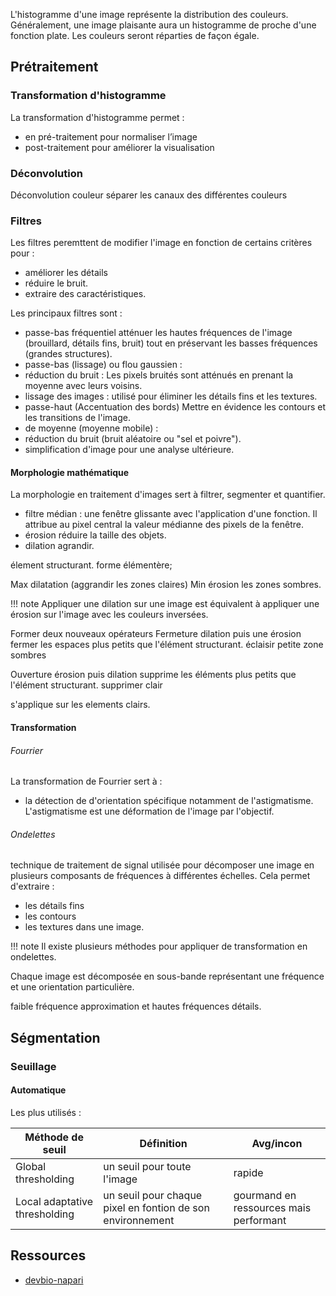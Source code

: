 L'histogramme d'une image représente la distribution des couleurs.
Généralement, une image plaisante aura un histogramme de proche d'une fonction plate. Les couleurs seront réparties de façon égale.

## Prétraitement

### Transformation d'histogramme

La transformation d'histogramme permet :

* en pré-traitement pour normaliser l’image
* post-traitement pour améliorer la visualisation

### Déconvolution

Déconvolution couleur séparer les canaux des différentes couleurs

### Filtres

Les filtres peremttent de modifier l'image en fonction de certains critères pour :

* améliorer les détails
* réduire le bruit.
* extraire des caractéristiques. 

Les principaux filtres sont :

* passe-bas fréquentiel atténuer les hautes fréquences de l'image (brouillard, détails fins, bruit) tout en préservant les basses fréquences (grandes structures).
* passe-bas (lissage) ou flou gaussien :
 * réduction du bruit : Les pixels bruités sont atténués en prenant la moyenne avec leurs voisins.
 * lissage des images : utilisé pour éliminer les détails fins et les textures.
* passe-haut (Accentuation des bords)  Mettre en évidence les contours et les transitions de l'image.
* de moyenne (moyenne mobile) :
 * réduction du bruit (bruit aléatoire ou "sel et poivre").
 * simplification d'image pour une analyse ultérieure.

#### Morphologie mathématique

La morphologie en traitement d'images sert à filtrer, segmenter et quantifier.

* filtre médian : une fenêtre glissante avec l'application d'une fonction. Il attribue au pixel central la valeur médianne des pixels de la fenêtre.
* érosion réduire la taille des objets.
* dilation agrandir.

élement structurant. forme élémentère;

Max  dilatation (aggrandir les zones claires)
Min érosion les zones sombres.

!!! note
  Appliquer une dilation sur une image est équivalent à appliquer une érosion sur l'image avec les couleurs inversées.

Former deux nouveaux opérateurs
Fermeture dilation puis une érosion 
fermer les espaces plus petits que l'élément structurant.
éclaisir petite zone sombres

Ouverture érosion puis dilation supprime les éléments plus petits que l'élément structurant. supprimer clair

s'applique sur les elements clairs.

#### Transformation 

###### Fourrier

La transformation de Fourrier sert à :

* la détection de d'orientation spécifique notamment de l'astigmatisme. L'astigmatisme est une déformation de l'image par l'objectif.

###### Ondelettes

technique de traitement de signal utilisée pour décomposer une image en plusieurs composants de fréquences à différentes échelles. Cela permet d'extraire :

* les détails fins
* les contours
* les textures dans une image.

!!! note 
    Il existe plusieurs méthodes pour appliquer de transformation en ondelettes.

Chaque image est décomposée en sous-bande représentant une fréquence et une orientation particulière.

faible fréquence approximation et hautes fréquences détails.

## Ségmentation

### Seuillage

#### Automatique

Les plus utilisés :

| Méthode de seuil | Définition | Avg/incon |
|---|---|---|
| Global thresholding | un seuil pour toute l'image | rapide  |
| Local adaptative thresholding | un seuil pour chaque pixel en fontion de son environnement | gourmand en ressources mais performant |

## Ressources

* [devbio-napari](https://github.com/haesleinhuepf/devbio-napari)

